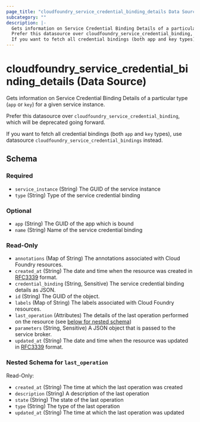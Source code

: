 ```yaml
---
page_title: "cloudfoundry_service_credential_binding_details Data Source - terraform-provider-cloudfoundry"
subcategory: ""
description: |-
  Gets information on Service Credential Binding Details of a particular type (app or key) for a given service instance.
  Prefer this datasource over cloudfoundry_service_credential_binding, which will be deprecated going forward.
  If you want to fetch all credential bindings (both app and key types), use datasource cloudfoundry_service_credential_bindings instead.
---
```


# cloudfoundry_service_credential_binding_details (Data Source)

Gets information on Service Credential Binding Details of a particular type (`app` or `key`) for a given service instance.

Prefer this datasource over `cloudfoundry_service_credential_binding`, which will be deprecated going forward.

If you want to fetch all credential bindings (both `app` and `key` types), use datasource `cloudfoundry_service_credential_bindings` instead.



<!-- schema generated by tfplugindocs -->
## Schema

### Required

- `service_instance` (String) The GUID of the service instance
- `type` (String) Type of the service credential binding

### Optional

- `app` (String) The GUID of the app which is bound
- `name` (String) Name of the service credential binding

### Read-Only

- `annotations` (Map of String) The annotations associated with Cloud Foundry resources.
- `created_at` (String) The date and time when the resource was created in [RFC3339](https://www.ietf.org/rfc/rfc3339.txt) format.
- `credential_binding` (String, Sensitive) The service credential binding details as JSON.
- `id` (String) The GUID of the object.
- `labels` (Map of String) The labels associated with Cloud Foundry resources.
- `last_operation` (Attributes) The details of the last operation performed on the resource (see [below for nested schema](#nestedatt--last_operation))
- `parameters` (String, Sensitive) A JSON object that is passed to the service broker.
- `updated_at` (String) The date and time when the resource was updated in [RFC3339](https://www.ietf.org/rfc/rfc3339.txt) format.

<a id="nestedatt--last_operation"></a>
### Nested Schema for `last_operation`

Read-Only:

- `created_at` (String) The time at which the last operation was created
- `description` (String) A description of the last operation
- `state` (String) The state of the last operation
- `type` (String) The type of the last operation
- `updated_at` (String) The time at which the last operation was updated
